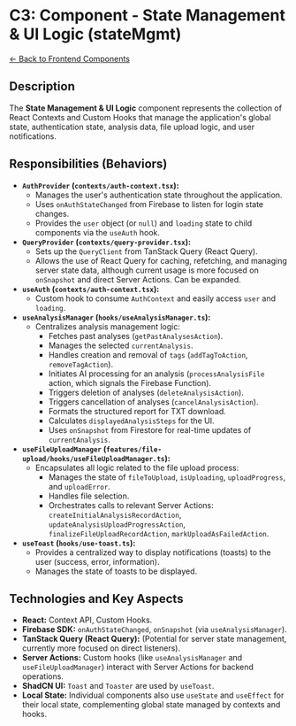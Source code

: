
# C3: Component - State Management & UI Logic (stateMgmt)

[<- Back to Frontend Components](./../01-frontend-app-components.md)

## Description

The **State Management & UI Logic** component represents the collection of React Contexts and Custom Hooks that manage the application's global state, authentication state, analysis data, file upload logic, and user notifications.

## Responsibilities (Behaviors)

*   **`AuthProvider` (`contexts/auth-context.tsx`):**
    *   Manages the user's authentication state throughout the application.
    *   Uses `onAuthStateChanged` from Firebase to listen for login state changes.
    *   Provides the `user` object (or `null`) and `loading` state to child components via the `useAuth` hook.
*   **`QueryProvider` (`contexts/query-provider.tsx`):**
    *   Sets up the `QueryClient` from TanStack Query (React Query).
    *   Allows the use of React Query for caching, refetching, and managing server state data, although current usage is more focused on `onSnapshot` and direct Server Actions. Can be expanded.
*   **`useAuth` (`contexts/auth-context.tsx`):**
    *   Custom hook to consume `AuthContext` and easily access `user` and `loading`.
*   **`useAnalysisManager` (`hooks/useAnalysisManager.ts`):**
    *   Centralizes analysis management logic:
        *   Fetches past analyses (`getPastAnalysesAction`).
        *   Manages the selected `currentAnalysis`.
        *   Handles creation and removal of `tags` (`addTagToAction`, `removeTagAction`).
        *   Initiates AI processing for an analysis (`processAnalysisFile` action, which signals the Firebase Function).
        *   Triggers deletion of analyses (`deleteAnalysisAction`).
        *   Triggers cancellation of analyses (`cancelAnalysisAction`).
        *   Formats the structured report for TXT download.
        *   Calculates `displayedAnalysisSteps` for the UI.
        *   Uses `onSnapshot` from Firestore for real-time updates of `currentAnalysis`.
*   **`useFileUploadManager` (`features/file-upload/hooks/useFileUploadManager.ts`):**
    *   Encapsulates all logic related to the file upload process:
        *   Manages the state of `fileToUpload`, `isUploading`, `uploadProgress`, and `uploadError`.
        *   Handles file selection.
        *   Orchestrates calls to relevant Server Actions: `createInitialAnalysisRecordAction`, `updateAnalysisUploadProgressAction`, `finalizeFileUploadRecordAction`, `markUploadAsFailedAction`.
*   **`useToast` (`hooks/use-toast.ts`):**
    *   Provides a centralized way to display notifications (toasts) to the user (success, error, information).
    *   Manages the state of toasts to be displayed.

## Technologies and Key Aspects

*   **React:** Context API, Custom Hooks.
*   **Firebase SDK:** `onAuthStateChanged`, `onSnapshot` (via `useAnalysisManager`).
*   **TanStack Query (React Query):** (Potential for server state management, currently more focused on direct listeners).
*   **Server Actions:** Custom hooks (like `useAnalysisManager` and `useFileUploadManager`) interact with Server Actions for backend operations.
*   **ShadCN UI:** `Toast` and `Toaster` are used by `useToast`.
*   **Local State:** Individual components also use `useState` and `useEffect` for their local state, complementing global state managed by contexts and hooks.

    